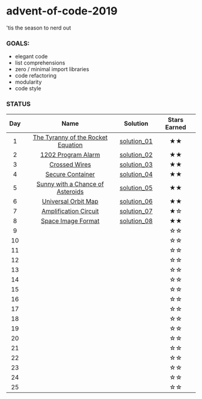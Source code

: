 # advent-of-code-2019
'tis the season to nerd out

### GOALS:
* elegant code
* list comprehensions
* zero / minimal import libraries
* code refactoring
* modularity
* code style

### STATUS

| Day | Name | Solution | Stars Earned |
| :------: | :-------------------: | :--------------: | :--------------: |
| 1 | [The Tyranny of the Rocket Equation](https://adventofcode.com/2019/day/1) | [solution_01](day1/fuel_calculation.py) | ★★ |
| 2 | [1202 Program Alarm](https://adventofcode.com/2019/day/2) | [solution_02](day2/1202_program_alarm.py) | ★★ |
| 3 | [Crossed Wires](https://adventofcode.com/2019/day/3) | [solution_03](day3/crossed_wires.py) | ★★ |
| 4 | [Secure Container](https://adventofcode.com/2019/day/4) | [solution_04](day4/secure_password.py) | ★★ |
| 5 | [Sunny with a Chance of Asteroids](https://adventofcode.com/2019/day/5) | [solution_05](day5/diagnostic_program.py) | ★★ |
| 6 | [Universal Orbit Map](https://adventofcode.com/2019/day/6) | [solution_06](day6/orbits.py) | ★★ |
| 7 | [Amplification Circuit](https://adventofcode.com/2019/day/7) | [solution_07](day7/amp_circuit.py) | ★☆ |
| 8 | [Space Image Format](https://adventofcode.com/2019/day/8) | [solution_08](day8/image_layers.py) | ★★ |
| 9 |  |  | ☆☆ |
| 10 |  |  | ☆☆ |
| 11 |  |  | ☆☆ |
| 12 |  |  | ☆☆ |
| 13 |  |  | ☆☆ |
| 14 |  |  | ☆☆ |
| 15 |  |  | ☆☆ |
| 16 |  |  | ☆☆ |
| 17 |  |  | ☆☆ |
| 18 |  |  | ☆☆ |
| 19 |  |  | ☆☆ |
| 20 |  |  | ☆☆ |
| 21 |  |  | ☆☆ |
| 22 |  |  | ☆☆ |
| 23 |  |  | ☆☆ |
| 24 |  |  | ☆☆ |
| 25 |  |  | ☆☆ |
